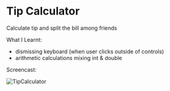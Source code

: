 # Tip Calculator

Calculate tip and split the bill among friends

What I Learnt:

* dismissing keyboard (when user clicks outside of controls)
* arithmetic calculations mixing int & double


Screencast:

![TipCalculator](http://cdn.jjude.com/finally/tipcalculator.gif)
